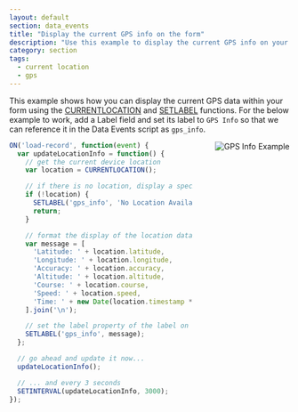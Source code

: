 ```yaml
---
layout: default
section: data_events
title: "Display the current GPS info on the form"
description: "Use this example to display the current GPS info on your form"
category: section
tags:
  - current location
  - gps
---
```


This example shows how you can display the current GPS data within your form using the [CURRENTLOCATION](/data-events/reference/currentlocation/) and [SETLABEL](/data-events/reference/setlabel/) functions. For the below example to work, add a Label field and set its label to `GPS Info` so that we can reference it in the Data Events script as `gps_info`.

<img src="https://cldup.com/U02zq8FPua.gif" alt="GPS Info Example" style="float: right; margin-left: 40px;" />

```js
ON('load-record', function(event) {
  var updateLocationInfo = function() {
    // get the current device location
    var location = CURRENTLOCATION();

    // if there is no location, display a special message
    if (!location) {
      SETLABEL('gps_info', 'No Location Available');
      return;
    }

    // format the display of the location data
    var message = [
      'Latitude: ' + location.latitude,
      'Longitude: ' + location.longitude,
      'Accuracy: ' + location.accuracy,
      'Altitude: ' + location.altitude,
      'Course: ' + location.course,
      'Speed: ' + location.speed,
      'Time: ' + new Date(location.timestamp * 1000).toLocaleString()
    ].join('\n');

    // set the label property of the label on the form
    SETLABEL('gps_info', message);
  };

  // go ahead and update it now...
  updateLocationInfo();

  // ... and every 3 seconds
  SETINTERVAL(updateLocationInfo, 3000);
});
```
